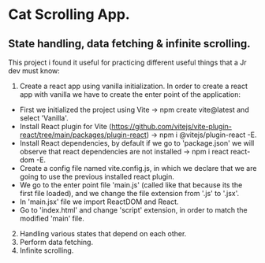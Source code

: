 # Cat Scrolling App.

## State handling, data fetching & infinite scrolling.

This project i found it useful for practicing different useful things that a Jr dev must know:

1. Create a react app using vanilla initialization. In order to create a react app with vanilla we have to create the enter point of the application:

- First we initialized the project using Vite -> npm create vite@latest and select 'Vanilla'.
- Install React plugin for Vite (https://github.com/vitejs/vite-plugin-react/tree/main/packages/plugin-react) -> npm i @vitejs/plugin-react -E.
- Install React dependencies, by default if we go to 'package.json' we will observe that react dependencies are not installed -> npm i react react-dom -E.
- Create a config file named vite.config.js, in which we declare that we are going to use the previous installed react plugin.
- We go to the enter point file 'main.js' (called like that because its the first file loaded), and we change the file extension from '.js' to '.jsx'.
- In 'main.jsx' file we import ReactDOM and React.
- Go to 'index.html' and change 'script' extension, in order to match the modified 'main' file.

2. Handling various states that depend on each other.
3. Perform data fetching.
4. Infinite scrolling.
